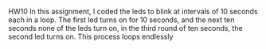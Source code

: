 HW10
In this assignment, I coded the leds to blink at intervals of 10 seconds each in a loop. The first led turns on for 10 seconds, and the next ten seconds none of the leds turn on, in the third round of ten seconds, the second led turns on. This process loops endlessly   
